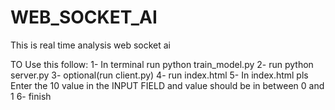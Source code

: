 # WEB_SOCKET_AI
This is real time analysis web socket ai

TO Use this follow:
1- In terminal run python train_model.py
2- run python server.py
3- optional(run client.py)
4- run index.html
5- In index.html pls Enter the 10 value in the INPUT FIELD and value should be in between 0 and 1
6- finish

